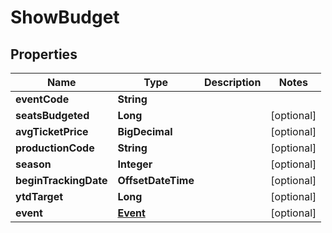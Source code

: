 

# ShowBudget


## Properties

| Name | Type | Description | Notes |
|------------ | ------------- | ------------- | -------------|
|**eventCode** | **String** |  |  |
|**seatsBudgeted** | **Long** |  |  [optional] |
|**avgTicketPrice** | **BigDecimal** |  |  [optional] |
|**productionCode** | **String** |  |  [optional] |
|**season** | **Integer** |  |  [optional] |
|**beginTrackingDate** | **OffsetDateTime** |  |  [optional] |
|**ytdTarget** | **Long** |  |  [optional] |
|**event** | [**Event**](Event.md) |  |  [optional] |



